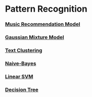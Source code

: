 # Pattern Recognition
### [Music Recommendation Model](./music-recommender/)
### [Gaussian Mixture Model](./gmm_density.ipynb)
### [Text Clustering](./text_clustering.ipynb)
### [Naive-Bayes](./naive-bayes.ipynb)
### [Linear SVM](./linear_svm.ipynb)
### [Decision Tree](./decision_tree_classifier.ipynb)
